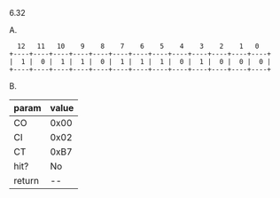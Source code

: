 6.32

A.

      12   11   10    9    8    7    6    5    4    3    2    1   0
    +----+----+----+----+----+----+----+----+----+----+----+----+----+
    |  1 |  0 |  1 |  1 |  0 |  1 |  1 |  1 |  0 |  1 |  0 |  0 |  0 |
    +----+----+----+----+----+----+----+----+----+----+----+----+----+

B.

|param|value|
|-|-|
|CO|0x00|
|CI|0x02|
|CT|0xB7|
|hit?|No|
|return|--|
